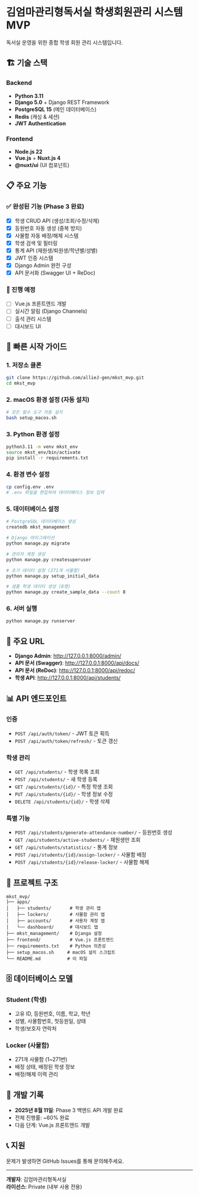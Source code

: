 # 김엄마관리형독서실 학생회원관리 시스템 MVP

독서실 운영을 위한 종합 학생 회원 관리 시스템입니다.

## 🏗️ 기술 스택

### Backend
- **Python 3.11**
- **Django 5.0** + Django REST Framework
- **PostgreSQL 15** (메인 데이터베이스)
- **Redis** (캐싱 & 세션)
- **JWT Authentication**

### Frontend
- **Node.js 22**
- **Vue.js** + **Nuxt.js 4**
- **@nuxt/ui** (UI 컴포넌트)

## 📋 주요 기능

### ✅ 완성된 기능 (Phase 3 완료)
- [x] 학생 CRUD API (생성/조회/수정/삭제)
- [x] 등원번호 자동 생성 (중복 방지)
- [x] 사물함 자동 배정/해제 시스템
- [x] 학생 검색 및 필터링
- [x] 통계 API (재원생/퇴원생/학년별/성별)
- [x] JWT 인증 시스템
- [x] Django Admin 완전 구성
- [x] API 문서화 (Swagger UI + ReDoc)

### 🔄 진행 예정
- [ ] Vue.js 프론트엔드 개발
- [ ] 실시간 알림 (Django Channels)
- [ ] 출석 관리 시스템
- [ ] 대시보드 UI

## 🚀 빠른 시작 가이드

### 1. 저장소 클론
```bash
git clone https://github.com/allieJ-gen/mkst_mvp.git
cd mkst_mvp
```

### 2. macOS 환경 설정 (자동 설치)
```bash
# 모든 필수 도구 자동 설치
bash setup_macos.sh
```

### 3. Python 환경 설정
```bash
python3.11 -m venv mkst_env
source mkst_env/bin/activate
pip install -r requirements.txt
```

### 4. 환경 변수 설정
```bash
cp config.env .env
# .env 파일을 편집하여 데이터베이스 정보 입력
```

### 5. 데이터베이스 설정
```bash
# PostgreSQL 데이터베이스 생성
createdb mkst_management

# Django 마이그레이션
python manage.py migrate

# 관리자 계정 생성
python manage.py createsuperuser

# 초기 데이터 설정 (271개 사물함)
python manage.py setup_initial_data

# 샘플 학생 데이터 생성 (8명)
python manage.py create_sample_data --count 8
```

### 6. 서버 실행
```bash
python manage.py runserver
```

## 🔗 주요 URL

- **Django Admin**: http://127.0.0.1:8000/admin/
- **API 문서 (Swagger)**: http://127.0.0.1:8000/api/docs/
- **API 문서 (ReDoc)**: http://127.0.0.1:8000/api/redoc/
- **학생 API**: http://127.0.0.1:8000/api/students/

## 📊 API 엔드포인트

### 인증
- `POST /api/auth/token/` - JWT 토큰 획득
- `POST /api/auth/token/refresh/` - 토큰 갱신

### 학생 관리
- `GET /api/students/` - 학생 목록 조회
- `POST /api/students/` - 새 학생 등록
- `GET /api/students/{id}/` - 특정 학생 조회
- `PUT /api/students/{id}/` - 학생 정보 수정
- `DELETE /api/students/{id}/` - 학생 삭제

### 특별 기능
- `POST /api/students/generate-attendance-number/` - 등원번호 생성
- `GET /api/students/active-students/` - 재원생만 조회
- `GET /api/students/statistics/` - 통계 정보
- `POST /api/students/{id}/assign-locker/` - 사물함 배정
- `POST /api/students/{id}/release-locker/` - 사물함 해제

## 📁 프로젝트 구조

```
mkst_mvp/
├── apps/
│   ├── students/       # 학생 관리 앱
│   ├── lockers/        # 사물함 관리 앱
│   ├── accounts/       # 사용자 계정 앱
│   └── dashboard/      # 대시보드 앱
├── mkst_management/    # Django 설정
├── frontend/           # Vue.js 프론트엔드
├── requirements.txt    # Python 의존성
├── setup_macos.sh     # macOS 설치 스크립트
└── README.md          # 이 파일
```

## 🗄️ 데이터베이스 모델

### Student (학생)
- 고유 ID, 등원번호, 이름, 학교, 학년
- 성별, 사물함번호, 첫등원일, 상태
- 학생/보호자 연락처

### Locker (사물함)
- 271개 사물함 (1~271번)
- 배정 상태, 배정된 학생 정보
- 배정/해제 이력 관리

## 💾 개발 기록

- **2025년 8월 11일**: Phase 3 백엔드 API 개발 완료
- 전체 진행률: ~60% 완료
- 다음 단계: Vue.js 프론트엔드 개발

## 📞 지원

문제가 발생하면 GitHub Issues를 통해 문의해주세요.

---

**개발자**: 김엄마관리형독서실  
**라이선스**: Private (내부 사용 전용)

